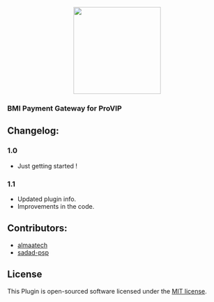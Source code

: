 <p align="center"><a href="https://sadadpsp.ir/" target="_blank"><img src="https://sadadpsp.ir/file/cache/attach/image/202005/51975-859FEDE3-9C7C-4822-8185-391AECFDC18F_600_434.png" width="200"></a></p>

### BMI Payment Gateway for ProVIP

## Changelog:

### 1.0
* Just getting started !

### 1.1
* Updated plugin info.
* Improvements in the code.

## Contributors:
- [almaatech](https://almaatech.ir/)
- [sadad-psp](https://sadadpsp.ir/)

## License

This Plugin is open-sourced software licensed under the [MIT license](https://opensource.org/licenses/MIT).